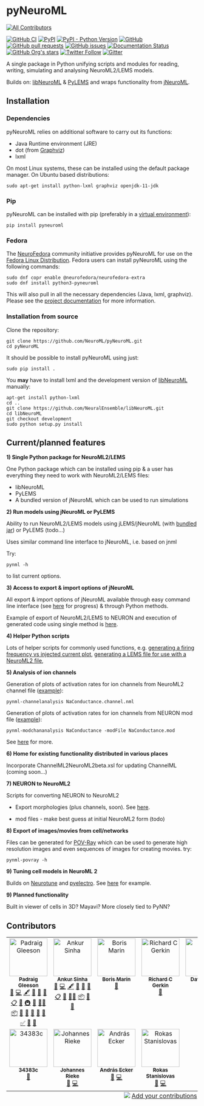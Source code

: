 pyNeuroML
=========

<!-- ALL-CONTRIBUTORS-BADGE:START - Do not remove or modify this section -->
[![All Contributors](https://img.shields.io/badge/all_contributors-11-orange.svg?style=flat-square)](#contributors-)
<!-- ALL-CONTRIBUTORS-BADGE:END -->


[![GitHub CI](https://github.com/NeuroML/pyNeuroML/actions/workflows/ci.yml/badge.svg)](https://github.com/NeuroML/pyNeuroML/actions/workflows/ci.yml)
[![PyPI](https://img.shields.io/pypi/v/pyNeuroML)](https://pypi.org/project/pyNeuroML/)
[![PyPI - Python Version](https://img.shields.io/pypi/pyversions/pyNeuroML)](https://pypi.org/project/pyNeuroML/)
[![GitHub](https://img.shields.io/github/license/NeuroML/pyNeuroML)](https://github.com/NeuroML/pyNeuroML/blob/master/LICENSE.lesser)
[![GitHub pull requests](https://img.shields.io/github/issues-pr/NeuroML/pyNeuroML)](https://github.com/NeuroML/pyNeuroML/pulls)
[![GitHub issues](https://img.shields.io/github/issues/NeuroML/pyNeuroML)](https://github.com/NeuroML/pyNeuroML/issues)
[![Documentation Status](https://readthedocs.org/projects/pyneuroml/badge/?version=latest)](https://pyneuroml.readthedocs.io/en/latest/?badge=latest)
[![GitHub Org's stars](https://img.shields.io/github/stars/NeuroML?style=social)](https://github.com/NeuroML)
[![Twitter Follow](https://img.shields.io/twitter/follow/NeuroML?style=social)](https://twitter.com/NeuroML)
[![Gitter](https://badges.gitter.im/NeuroML/community.svg)](https://gitter.im/NeuroML/community?utm_source=badge&utm_medium=badge&utm_campaign=pr-badge)

A single package in Python unifying scripts and modules for reading, writing, simulating and analysing NeuroML2/LEMS models.

Builds on: [libNeuroML](https://github.com/NeuralEnsemble/libNeuroML) & [PyLEMS](https://github.com/LEMS/pylems) and wraps functionality from [jNeuroML](https://github.com/NeuroML/jNeuroML).

Installation
------------

### Dependencies

pyNeuroML relies on additional software to carry out its functions:

- Java Runtime environment (JRE)
- dot (from [Graphviz](http://graphviz.org/))
- lxml

On most Linux systems, these can be installed using the default package manager.
On Ubuntu based distributions:

    sudo apt-get install python-lxml graphviz openjdk-11-jdk


### Pip

pyNeuroML can be installed with pip (preferably in a [virtual environment](https://docs.python.org/3/tutorial/venv.html)):

    pip install pyneuroml

### Fedora

The [NeuroFedora](https://neuro.fedoraproject.org) community initiative provides pyNeuroML for use on the [Fedora Linux Distribution](https://getfedora.org).
Fedora users can install pyNeuroML using the following commands:

    sudo dnf copr enable @neurofedora/neurofedora-extra
    sudo dnf install python3-pyneuroml

This will also pull in all the necessary dependencies (Java, lxml, graphviz).
Please see the [project documentation](https://docs.fedoraproject.org/en-US/neurofedora/copr/) for more information.

### Installation from source

Clone the repository:

    git clone https://github.com/NeuroML/pyNeuroML.git
    cd pyNeuroML

It should be possible to install pyNeuroML using just:

    sudo pip install .

You **may** have to install lxml and the development version of [libNeuroML](https://github.com/NeuralEnsemble/libNeuroML) manually:

    apt-get install python-lxml
    cd ..
    git clone https://github.com/NeuralEnsemble/libNeuroML.git
    cd libNeuroML
    git checkout development
    sudo python setup.py install


Current/planned features
------------------------

**1) Single Python package for NeuroML2/LEMS**

One Python package which can be installed using pip & a user has everything they need to work with NeuroML2/LEMS files:

- libNeuroML
- PyLEMS
- A bundled version of jNeuroML which can be used to run simulations

**2) Run models using jNeuroML or PyLEMS**

Ability to run NeuroML2/LEMS models using jLEMS/jNeuroML (with [bundled jar](https://github.com/NeuroML/pyNeuroML/tree/master/pyneuroml/lib)) or PyLEMS (todo...)

Uses similar command line interface to jNeuroML, i.e. based on jnml

Try:

    pynml -h

to list current options.


**3) Access to export & import options of jNeuroML**

All export & import options of jNeuroML available through easy command line interface (see [here](https://github.com/NeuroML/pyNeuroML/issues/21) for progress) & through Python methods.

Example of export of NeuroML2/LEMS to NEURON and execution of generated code using single method is [here](https://github.com/NeuroML/pyNeuroML/blob/master/examples/run_jneuroml_plot_matplotlib.py#L21).

**4) Helper Python scripts**

Lots of helper scripts for commonly used functions, e.g. [generating a firing frequency vs injected current plot](https://github.com/NeuroML/pyNeuroML/blob/master/pyneuroml/analysis/__init__.py#L8), [generating a LEMS file for use with a NeuroML2 file](https://github.com/NeuroML/pyNeuroML/blob/master/pyneuroml/lems/__init__.py),

**5) Analysis of ion channels**

Generation of plots of activation rates for ion channels from NeuroML2 channel file ([example](https://github.com/NeuroML/pyNeuroML/blob/master/examples/analyseNaNml2.sh)):

    pynml-channelanalysis NaConductance.channel.nml

Generation of plots of activation rates for ion channels from NEURON mod file ([example](https://github.com/NeuroML/pyNeuroML/blob/master/examples/analyseNaMod.sh)):

    pynml-modchananalysis NaConductance -modFile NaConductance.mod

See [here](http://www.opensourcebrain.org/docs#Converting_To_NeuroML2) for more.

**6) Home for existing functionality distributed in various places**

Incorporate ChannelML2NeuroML2beta.xsl for updating ChannelML (coming soon...)

**7) NEURON to NeuroML2**

Scripts for converting NEURON to NeuroML2

- Export morphologies (plus channels, soon). See [here](https://github.com/NeuroML/pyNeuroML/blob/master/examples/export_neuroml2.py).

- mod files - make best guess at initial NeuroML2 form (todo)

**8) Export of images/movies from cell/networks**

Files can be generated for [POV-Ray](http://www.povray.org/) which can be used to generate high resolution images and even sequences of images for creating movies. try:

    pynml-povray -h

**9) Tuning cell models in NeuroML 2**

Builds on [Neurotune](https://github.com/NeuralEnsemble/neurotune) and [pyelectro](https://github.com/NeuralEnsemble/pyelectro). See [here](https://github.com/NeuroML/pyNeuroML/blob/master/examples/tuneHHCell.py) for example.

**9) Planned functionality**

Built in viewer of cells in 3D? Mayavi?
More closely tied to PyNN?


## Contributors

<!-- ALL-CONTRIBUTORS-LIST:START - Do not remove or modify this section -->
<!-- prettier-ignore-start -->
<!-- markdownlint-disable -->
<table>
  <tbody>
    <tr>
      <td align="center" valign="top" width="14.28%"><a href="http://www.opensourcebrain.org/"><img src="https://avatars.githubusercontent.com/u/1556687?v=4?s=100" width="100px;" alt="Padraig Gleeson"/><br /><sub><b>Padraig Gleeson</b></sub></a><br /><a href="https://github.com/NeuroML/pyNeuroML/issues?q=author%3Apgleeson" title="Bug reports">🐛</a> <a href="https://github.com/NeuroML/pyNeuroML/commits?author=pgleeson" title="Code">💻</a> <a href="#content-pgleeson" title="Content">🖋</a> <a href="#data-pgleeson" title="Data">🔣</a> <a href="https://github.com/NeuroML/pyNeuroML/commits?author=pgleeson" title="Documentation">📖</a> <a href="#design-pgleeson" title="Design">🎨</a> <a href="#eventOrganizing-pgleeson" title="Event Organizing">📋</a> <a href="#ideas-pgleeson" title="Ideas, Planning, & Feedback">🤔</a> <a href="#infra-pgleeson" title="Infrastructure (Hosting, Build-Tools, etc)">🚇</a> <a href="#maintenance-pgleeson" title="Maintenance">🚧</a> <a href="#mentoring-pgleeson" title="Mentoring">🧑‍🏫</a> <a href="#platform-pgleeson" title="Packaging/porting to new platform">📦</a> <a href="#projectManagement-pgleeson" title="Project Management">📆</a> <a href="#question-pgleeson" title="Answering Questions">💬</a> <a href="#research-pgleeson" title="Research">🔬</a> <a href="https://github.com/NeuroML/pyNeuroML/pulls?q=is%3Apr+reviewed-by%3Apgleeson" title="Reviewed Pull Requests">👀</a> <a href="#tool-pgleeson" title="Tools">🔧</a> <a href="#tutorial-pgleeson" title="Tutorials">✅</a> <a href="#talk-pgleeson" title="Talks">📢</a> <a href="#userTesting-pgleeson" title="User Testing">📓</a></td>
      <td align="center" valign="top" width="14.28%"><a href="https://ankursinha.in/"><img src="https://avatars.githubusercontent.com/u/102575?v=4?s=100" width="100px;" alt="Ankur Sinha"/><br /><sub><b>Ankur Sinha</b></sub></a><br /><a href="https://github.com/NeuroML/pyNeuroML/issues?q=author%3Asanjayankur31" title="Bug reports">🐛</a> <a href="https://github.com/NeuroML/pyNeuroML/commits?author=sanjayankur31" title="Code">💻</a> <a href="#content-sanjayankur31" title="Content">🖋</a> <a href="#data-sanjayankur31" title="Data">🔣</a> <a href="https://github.com/NeuroML/pyNeuroML/commits?author=sanjayankur31" title="Documentation">📖</a> <a href="#design-sanjayankur31" title="Design">🎨</a> <a href="#eventOrganizing-sanjayankur31" title="Event Organizing">📋</a> <a href="#ideas-sanjayankur31" title="Ideas, Planning, & Feedback">🤔</a> <a href="#mentoring-sanjayankur31" title="Mentoring">🧑‍🏫</a> <a href="#platform-sanjayankur31" title="Packaging/porting to new platform">📦</a> <a href="#question-sanjayankur31" title="Answering Questions">💬</a> <a href="#research-sanjayankur31" title="Research">🔬</a></td>
      <td align="center" valign="top" width="14.28%"><a href="https://github.com/borismarin"><img src="https://avatars.githubusercontent.com/u/3452783?v=4?s=100" width="100px;" alt="Boris Marin"/><br /><sub><b>Boris Marin</b></sub></a><br /><a href="https://github.com/NeuroML/pyNeuroML/issues?q=author%3Aborismarin" title="Bug reports">🐛</a></td>
      <td align="center" valign="top" width="14.28%"><a href="http://rick.gerk.in/"><img src="https://avatars.githubusercontent.com/u/549787?v=4?s=100" width="100px;" alt="Richard C Gerkin"/><br /><sub><b>Richard C Gerkin</b></sub></a><br /><a href="https://github.com/NeuroML/pyNeuroML/issues?q=author%3Argerkin" title="Bug reports">🐛</a></td>
      <td align="center" valign="top" width="14.28%"><a href="https://github.com/lungd"><img src="https://avatars.githubusercontent.com/u/5890526?v=4?s=100" width="100px;" alt="David Lung"/><br /><sub><b>David Lung</b></sub></a><br /><a href="https://github.com/NeuroML/pyNeuroML/issues?q=author%3Alungd" title="Bug reports">🐛</a></td>
      <td align="center" valign="top" width="14.28%"><a href="https://www.thispersondoesnotexist.com/"><img src="https://avatars.githubusercontent.com/u/1487560?v=4?s=100" width="100px;" alt="Mark Watts"/><br /><sub><b>Mark Watts</b></sub></a><br /><a href="https://github.com/NeuroML/pyNeuroML/issues?q=author%3Amwatts15" title="Bug reports">🐛</a></td>
      <td align="center" valign="top" width="14.28%"><a href="https://chchaitanya.wordpress.com/"><img src="https://avatars.githubusercontent.com/u/546703?v=4?s=100" width="100px;" alt="Chaitanya Chintaluri "/><br /><sub><b>Chaitanya Chintaluri </b></sub></a><br /><a href="https://github.com/NeuroML/pyNeuroML/issues?q=author%3Accluri" title="Bug reports">🐛</a></td>
    </tr>
    <tr>
      <td align="center" valign="top" width="14.28%"><a href="https://github.com/34383c"><img src="https://avatars.githubusercontent.com/u/17238193?v=4?s=100" width="100px;" alt="34383c"/><br /><sub><b>34383c</b></sub></a><br /><a href="https://github.com/NeuroML/pyNeuroML/issues?q=author%3A34383c" title="Bug reports">🐛</a></td>
      <td align="center" valign="top" width="14.28%"><a href="https://github.com/jrieke"><img src="https://avatars.githubusercontent.com/u/5103165?v=4?s=100" width="100px;" alt="Johannes Rieke"/><br /><sub><b>Johannes Rieke</b></sub></a><br /><a href="https://github.com/NeuroML/pyNeuroML/issues?q=author%3Ajrieke" title="Bug reports">🐛</a> <a href="https://github.com/NeuroML/pyNeuroML/commits?author=jrieke" title="Code">💻</a></td>
      <td align="center" valign="top" width="14.28%"><a href="https://github.com/andrisecker"><img src="https://avatars.githubusercontent.com/u/13274870?v=4?s=100" width="100px;" alt="András Ecker"/><br /><sub><b>András Ecker</b></sub></a><br /><a href="https://github.com/NeuroML/pyNeuroML/issues?q=author%3Aandrisecker" title="Bug reports">🐛</a> <a href="https://github.com/NeuroML/pyNeuroML/commits?author=andrisecker" title="Code">💻</a></td>
      <td align="center" valign="top" width="14.28%"><a href="https://github.com/RokasSt"><img src="https://avatars.githubusercontent.com/u/12904422?v=4?s=100" width="100px;" alt="Rokas Stanislovas"/><br /><sub><b>Rokas Stanislovas</b></sub></a><br /><a href="https://github.com/NeuroML/pyNeuroML/issues?q=author%3ARokasSt" title="Bug reports">🐛</a> <a href="https://github.com/NeuroML/pyNeuroML/commits?author=RokasSt" title="Code">💻</a></td>
    </tr>
  </tbody>
  <tfoot>
    <tr>
      <td align="center" size="13px" colspan="7">
        <img src="https://raw.githubusercontent.com/all-contributors/all-contributors-cli/1b8533af435da9854653492b1327a23a4dbd0a10/assets/logo-small.svg">
          <a href="https://all-contributors.js.org/docs/en/bot/usage">Add your contributions</a>
        </img>
      </td>
    </tr>
  </tfoot>
</table>

<!-- markdownlint-restore -->
<!-- prettier-ignore-end -->

<!-- ALL-CONTRIBUTORS-LIST:END -->

